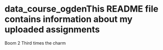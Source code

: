 # data_course_ogdenThis README file contains information about my uploaded assignments
Boom 2
Third times the charm
